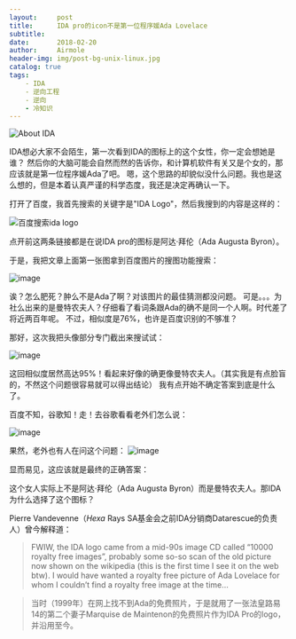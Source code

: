 ```yaml
---
layout:     post
title:      IDA pro的icon不是第一位程序媛Ada Lovelace
subtitle:
date:       2018-02-20
author:     Airmole
header-img: img/post-bg-unix-linux.jpg
catalog: true
tags:
    - IDA
    - 逆向工程
    - 逆向
    - 冷知识
---
```


![About IDA](http://upload-images.jianshu.io/upload_images/4697920-f531f3e805104873.jpg?imageMogr2/auto-orient/strip%7CimageView2/2/w/1240)

IDA想必大家不会陌生，第一次看到IDA的图标上的这个女性，你一定会想她是谁？
然后你的大脑可能会自然而然的告诉你，和计算机软件有关又是个女的，那应该就是第一位程序媛Ada了吧。
嗯，这个思路的却貌似没什么问题。我也是这么想的，但是本着认真严谨的科学态度，我还是决定再确认一下。

打开了百度，我首先搜索的关键字是"IDA Logo"，然后我搜到的内容是这样的：

![百度搜索ida logo](http://upload-images.jianshu.io/upload_images/4697920-7d5791478e8545a9.jpg?imageMogr2/auto-orient/strip%7CimageView2/2/w/1240)

点开前这两条链接都是在说IDA pro的图标是阿达·拜伦（Ada Augusta Byron）。

于是，我把文章上面第一张图拿到百度图片的搜图功能搜索：

![image](http://upload-images.jianshu.io/upload_images/4697920-0f3b550d018d717b.jpg?imageMogr2/auto-orient/strip%7CimageView2/2/w/1240)

诶？怎么肥死？肿么不是Ada了啊？对该图片的最佳猜测都没问题。
可是。。。为社么出来的是曼特农夫人？仔细看了看词条跟Ada的确不是同一个人啊。时代差了将近两百年呢。
不过，相似度是76%，也许是百度识别的不够准？

那好，这次我把头像部分专门截出来搜试试：

![image](http://upload-images.jianshu.io/upload_images/4697920-cfdbf892907d3923.jpg?imageMogr2/auto-orient/strip%7CimageView2/2/w/1240)

这回相似度居然高达95%！看起来好像的确更像曼特农夫人。（其实我是有点脸盲的，不然这个问题很容易就可以得出结论）
我有点开始不确定答案到底是什么了。

百度不知，谷歌知！走！去谷歌看看老外们怎么说：

![image](http://upload-images.jianshu.io/upload_images/4697920-c23ff2b2f3a4c0c3.jpg?imageMogr2/auto-orient/strip%7CimageView2/2/w/1240)

果然，老外也有人在问这个问题：
![image](http://upload-images.jianshu.io/upload_images/4697920-c94fa2d9d1e4f7f3.jpg?imageMogr2/auto-orient/strip%7CimageView2/2/w/1240)


显而易见，这应该就是最终的正确答案：

这个女人实际上不是阿达·拜伦（Ada Augusta Byron）而是曼特农夫人。那IDA为什么选择了这个图标？

Pierre Vandevenne（*Hexa* Rays SA基金会之前IDA分销商Datarescue的负责人）曾今解释道：

> FWIW, the IDA logo came from a mid-90s image CD called “10000 royalty free images”, probably some so-so scan of the old picture now shown on the wikipedia (this is the first time I see it on the web btw). I would have wanted a royalty free picture of Ada Lovelace for whom I couldn’t find a royalty free image at the time…


> 当时（1999年）在网上找不到Ada的免费照片，于是就用了一张法皇路易14的第二个妻子Marquise de Maintenon的免费照片作为IDA Pro的logo，并沿用至今。 &#8203;

